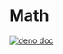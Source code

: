 # Math

[![deno doc](https://doc.deno.land/badge.svg)](https://doc.deno.land/https/deno.land/x/stdx/math/mod.ts)
